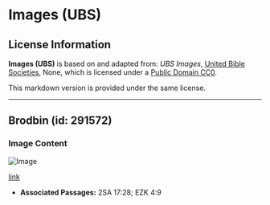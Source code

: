 # Images (UBS)

## License Information

**Images (UBS)** is based on and adapted from: _UBS Images_, [United Bible Societies](https://unitedbiblesocieties.org/), None, which is licensed under a [Public Domain CC0](https://creativecommons.org/public-domain/cc0/).

This markdown version is provided under the same license.



--------------------------------

## Brodbin (id: 291572)

### Image Content

![Image](https://cdn.aquifer.bible/aquifer-content/resources/Media/WEB-0089_broadbean.jpg)

[link](https://cdn.aquifer.bible/aquifer-content/resources/Media/WEB-0089_broadbean.jpg)

* **Associated Passages:** 2SA 17:28; EZK 4:9

